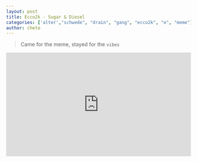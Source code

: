 ```yaml
---
layout: post
title: Ecco2k - Sugar & Diesel
categories: ['alter',"schwede", "drain", "gang", "ecco2k", "e", "meme"]
author: cheto
---
```


> Came for the meme, stayed for the ```vibes```
<style>.embed-container { position: relative; padding-bottom: 56.25%; height: 0; overflow: hidden; max-width: 100%; } .embed-container iframe, .embed-container object, .embed-container embed { position: absolute; top: 0; left: 0; width: 100%; height: 100%; }</style><div class='embed-container'><iframe src='https://www.youtube.com/embed/4kswlS7SRsM' frameborder='0' allowfullscreen></iframe></div>
